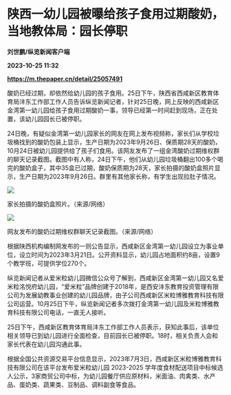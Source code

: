 # 陕西一幼儿园被曝给孩子食用过期酸奶，当地教体局：园长停职
**刘世鹏/纵览新闻客户端**

**2023-10-25 11:32**

**https://m.thepaper.cn/detail/25057491**

酸奶已经过期，却依然给幼儿园的孩子食用。25日下午，陕西省西咸新区教育体育局沣东工作部工作人员告诉纵览新闻记者，针对25日晚，网上反映的西咸新区金湾第一幼儿园给孩子食用过期酸奶一事，领导已经第一时间赶到现场，正在处置，该幼儿园园长已被停职。

24日晚，有疑似金湾第一幼儿园家长的网友在网上发布视频称，家长们从学校垃圾桶找到的酸奶包装上显示，生产日期为2023年9月26日、保质期28天的酸奶，10月24日被幼儿园提供给了孩子们食用。该网友发布了一组金湾酸奶过期维权群的聊天记录截图。截图中有人称，24日下午，他们从幼儿园垃圾桶翻出100多个喝完的酸奶盒子，其中35盒已过期，酸奶保质期为28天，家长拍摄的酸奶盒照片显示，生产日期为2023年9月26日。群里有其他家长称，有学生出现拉肚子情况。

![](https://imagecloud.thepaper.cn/thepaper/image/275/589/81.jpg)

家长拍摄的酸奶盒照片。（来源/网络）

![](https://imagecloud.thepaper.cn/thepaper/image/275/589/87.jpg)

网友发布的酸奶过期维权群聊天记录截图。（来源/网络）

根据陕西机构编制网发布的一则公告显示，西咸新区金湾第一幼儿园设立为事业单位，设立时间为2023年3月21日。公开资料显示，幼儿园占地面积约8亩，设置9个教学班，可提供学位270个。

纵览新闻记者从爱米粒幼儿园微信公众号了解到，西咸新区金湾第一幼儿园又名爱米粒洺悦府幼儿园，“爱米粒”品牌创建于2018年，是西安沣东教育投资管理有限公司为发展幼教事业创建的幼儿园品牌，由子公司西咸新区米粒博雅教育科技有限公司运营。10月25日下午，纵览新闻记者多次拨打金湾第一幼儿园及米粒博雅教育科技有限公司电话，一直无人接听。

25日下午，西咸新区教育体育局沣东工作部工作人员表示，获知此事后，该单位相关领导已到幼儿园进行全面检查，目前园长已被停职。18时，相关负责人会和家长代表在幼儿园沟通此事。

根据全国公共资源交易平台信息显示，2023年7月3日，西咸新区米粒博雅教育科技有限公司在该平台发布爱米粒幼儿园 2023-2025 学年度食材配送项目中标候选人公示，3家商贸公司中标，为幼儿园餐厅供应原材料，米面油、肉禽类、水产品、蛋奶类、蔬果类、豆制品、调料副食等食品。